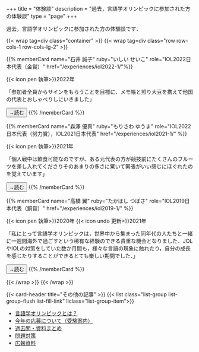 +++
title = "体験談"
description = "過去，言語学オリンピックに参加された方の体験談"
type = "page"
+++

過去，言語学オリンピックに参加された方の体験談です．

{{< wrap tag=div class="container" >}}
{{< wrap tag=div class="row row-cols-1 row-cols-lg-2" >}}

{{% memberCard name="石井 誠子" ruby="いしい せいこ" role="IOL2022日本代表（金賞）" href="/experiences/iol2022-1/"%}}

{{< icon pen 執筆>}}2022年

「参加者全員からサインをもらうことを目標に、メモ帳と煎り大豆を携えて他国の代表とおしゃべりしにいきました」

<button class="btn btn-small btn-template-primary">→読む</button>
{{% /memberCard %}}

{{% memberCard name="森澤 優真" ruby="もりさわ ゆうま" role="IOL2022日本代表（努力賞），IOL2021日本代表" href="/experiences/iol2021-1/" %}}

{{< icon pen 執筆>}}2021年

「個人戦中は飲食可能なのですが、ある元代表の方が競技前にたくさんのフルーツを差し入れてくださりそのあまりの多さに驚いて緊張がいい感じにほぐれたのを覚えています」

<button class="btn btn-small btn-template-primary">→読む</button>
{{% /memberCard %}}

{{% memberCard name="高橋 翼" ruby="たかはし つばさ" role="IOL2019日本代表（銅賞）" href="/experiences/iol2019-1/" %}}

{{< icon pen 執筆>}}2020年 {{< icon undo 更新>}}2021年

「私にとって言語学オリンピックは，世界中から集まった同年代の人たちと一緒に一週間海外で過ごすという稀有な経験のできる貴重な機会となりました．JOLやIOLの対策をしていた数か月間も，様々な言語の現象に触れたり，自分の成長を感じたりすることができるとても楽しい期間でした．」

<button class="btn btn-small btn-template-primary">→読む</button>
{{% /memberCard %}}

{{< /wrap >}}
{{< /wrap >}}

{{< card-header title="その他の記事" >}}
{{< list class="list-group list-group-flush list-fill-link" liclass="list-group-item">}}

- [言語学オリンピックとは？](/information/)
- [今年の応募について（受験案内）](/application/)
- [過去問・資料まとめ](/preparation/)
- [問題対策](/tutorial/)
- [広報資料](/ad-material)
